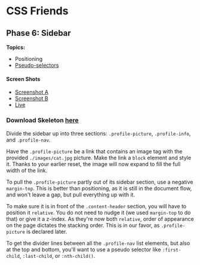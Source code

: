 # CSS Friends

## Phase 6: Sidebar

**Topics:**

- Positioning
- [Pseudo-selectors][t-pseudo-selectors]

#### Screen Shots

- [Screenshot A][ss-06-a]
- [Screenshot B][ss-06-b]
- [Live][live-06]

### Download Skeleton [here](https://assets.aaonline.io/fullstack/html-css/projects/micro-projects/css-friends/css-friends-06/skeleton.zip)

Divide the sidebar up into three sections: `.profile-picture`, `.profile-info`,
and `.profile-nav`.

Have the `.profile-picture` be a link that contains an image tag with the
provided `./images/cat.jpg` picture. Make the link a `block` element and style
it. Thanks to your earlier reset, the image will now expand to fill the full
width of the link.

To pull the `.profile-picture` partly out of its sidebar section, use a negative
`margin-top`. This is better than positioning, as it is still in the document
flow, and won't leave a gap, but pull everything up with it.

To make sure it is in front of the `.content-header` section, you will have to
position it `relative`. You do not need to nudge it (we used `margin-top` to do
that) or give it a z-index. As they're now both `relative`, order of appearance
on the page dictates the stacking order. This is in our favor, as
`.profile-picture` is declared later.

To get the divider lines between all the `.profile-nav` list elements, but also
at the top and bottom, you'll want to use a pseudo selector like `:first-child`,
`:last-child`, or `:nth-child()`.

[ss-06-a]:
  https://assets.aaonline.io/fullstack/html-css/micro-projects/css-friends/docs/screenshots/06-sidebar-a.png
[ss-06-b]:
  https://assets.aaonline.io/fullstack/html-css/micro-projects/css-friends/docs/screenshots/06-sidebar-b.png
[live-06]: http://appacademy.github.io/css-friends/solution/06-sidebar.html
[t-pseudo-selectors]: http://css-tricks.com/pseudo-class-selectors/

